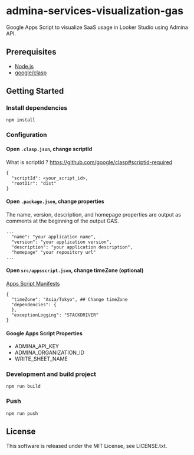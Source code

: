 # admina-services-visualization-gas
Google Apps Script to visualize SaaS usage in Looker Studio using Admina API.

## Prerequisites
- [Node.js](https://nodejs.org/)
- [google/clasp](https://github.com/google/clasp)

## Getting Started
### Install dependencies
```
npm install
```

### Configuration
#### Open `.clasp.json`, change scriptId
What is scriptId ? https://github.com/google/clasp#scriptid-required
```
{
  "scriptId": <your_script_id>,
  "rootDir": "dist"
}
```

#### Open `.package.json`, change properties
The name, version, description, and homepage properties are output as comments at the beginning of the output GAS.

```
...
  "name": "your application name",
  "version": "your application version",
  "description": "your application description",
  "homepage" "your repository url"
...
```

#### Open `src/appsscript.json`, change timeZone (optional)
[Apps Script Manifests](https://developers.google.com/apps-script/concepts/manifests)
```
{
  "timeZone": "Asia/Tokyo", ## Change timeZone
  "dependencies": {
  },
  "exceptionLogging": "STACKDRIVER"
}
```

#### Google Apps Script Properties
- ADMINA_API_KEY
- ADMINA_ORGANIZATION_ID
- WRITE_SHEET_NAME


### Development and build project
```
npm run build
```

### Push
```
npm run push
```


## License
This software is released under the MIT License, see LICENSE.txt.
